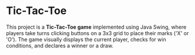 # Tic-Tac-Toe
This project is a **Tic-Tac-Toe game** implemented using Java Swing, where players take turns clicking buttons on a 3x3 grid to place their marks ('X' or 'O'). The game visually displays the current player, checks for win conditions, and declares a winner or a draw.
